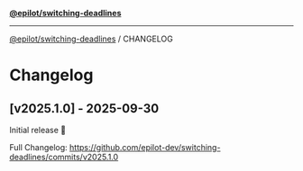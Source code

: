 [**@epilot/switching-deadlines**](../README.md)

***

[@epilot/switching-deadlines](../modules.md) / CHANGELOG

# Changelog

## [v2025.1.0] - 2025-09-30

Initial release 🎉

Full Changelog:
https://github.com/epilot-dev/switching-deadlines/commits/v2025.1.0
